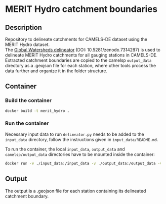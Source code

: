 # MERIT Hydro catchment boundaries

## Description

Repository to delineate catchments for CAMELS-DE dataset using the MERIT Hydro dataset.  
The [Global Watersheds delineator](https://github.com/mheberger/delineator) (DOI: 10.5281/zenodo.7314287) is used to delineate MERIT Hydro catchments for all gauging stations in CAMELS-DE.  
Extracted catchment boundaries are copied to the camelsp `output_data` directory as a .geojson file for each station, where other tools process the data further and organize it in the folder structure.

## Container

### Build the container

```bash
docker build -t merit_hydro .
```

### Run the container

Necessary input data to run `delineator.py` needs to be added to the `input_data` directory, follow the instructions given in `input_data/README.md`.

To run the container, the local `input_data`, `output_data` and `camelsp/output_data` directories have to be mounted inside the container:

```bash
docker run -v ./input_data:/input_data -v ./output_data:/output_data -v /path/to/local/camelsp/output_data:/camelsp/output_data -it --rm merit_hydro
```

## Output

The output is a .geojson file for each station containing its delineated catchment boundary.